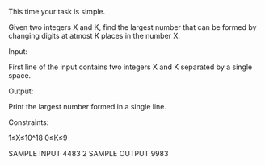 This time your task is simple.

Given two integers X and K, find the largest number that can be formed by changing digits at atmost K places in the number X.

Input:

First line of the input contains two integers X and K separated by a single space.

Output:

Print the largest number formed in a single line.

Constraints:


1≤X≤10^18
0≤K≤9

SAMPLE INPUT 
4483 2
SAMPLE OUTPUT 
9983